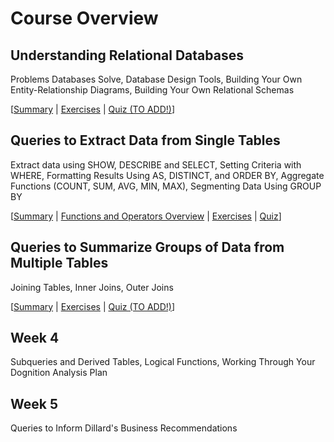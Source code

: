 # Course Overview
## Understanding Relational Databases
Problems Databases Solve, Database Design Tools, Building Your Own Entity-Relationship Diagrams, Building Your Own Relational Schemas

[[Summary](https://github.com/digadigadoo/Managing_Big_Data_with_MySQL/blob/master/week_1.md) | [Exercises](https://github.com/digadigadoo/Managing_Big_Data_with_MySQL/blob/master/exercises_week_1.md) | [Quiz (TO ADD!)](https://github.com/digadigadoo/Managing_Big_Data_with_MySQL/blob/master/quiz_week_1.md)]

## Queries to Extract Data from Single Tables
Extract data using SHOW, DESCRIBE and SELECT, Setting Criteria with WHERE, Formatting Results Using AS, DISTINCT, and ORDER BY, Aggregate Functions (COUNT, SUM, AVG, MIN, MAX), Segmenting Data Using GROUP BY

 [[Summary](https://github.com/digadigadoo/Managing_Big_Data_with_MySQL/blob/master/week_2.md) | [Functions and Operators Overview](https://github.com/digadigadoo/Managing_Big_Data_with_MySQL/blob/master/Functions_Operators.md) | [Exercises](https://github.com/digadigadoo/Managing_Big_Data_with_MySQL/blob/master/exercises_jupyter_week_2.sql) | [Quiz](https://github.com/digadigadoo/Managing_Big_Data_with_MySQL/blob/master/quiz_week_2.sql)]

## Queries to Summarize Groups of Data from Multiple Tables
Joining Tables, Inner Joins, Outer Joins

[[Summary](https://github.com/digadigadoo/Managing_Big_Data_with_MySQL/blob/master/week_3.md) | [Exercises](https://github.com/digadigadoo/Managing_Big_Data_with_MySQL/blob/master/exercises_jupyter_week_3.sql) | [Quiz (TO ADD!)](https://github.com/digadigadoo/Managing_Big_Data_with_MySQL/blob/master/quiz_week_3.sql)]

## Week 4
Subqueries and Derived Tables, Logical Functions, Working Through Your Dognition Analysis Plan

## Week 5
Queries to Inform Dillard's Business Recommendations
